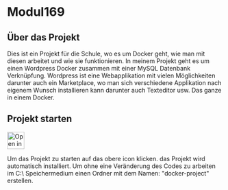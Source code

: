 # Modul169

## Über das Projekt
Dies ist ein Projekt für die Schule, wo es um Docker geht, wie man mit diesen arbeitet und wie sie funktionieren. In meinem Projekt geht es um einen Wordpress Docker zusammen mit einer MySQL Datenbank Verknüpfung. Wordpress ist eine Webapplikation mit vielen Möglichkeiten darunter auch ein Marketplace, wo man sich verschiedene Applikation nach eigenem Wunsch installieren kann darunter auch Texteditor usw. Das ganze in einem Docker.

## Projekt starten
<a href="https://vscode.dev/redirect?url=vscode://ms-vscode-remote.remote-containers/cloneInVolume?url=https://github.com/yannickbbzbl/Modul-347">
  <img 
    src="https://img.shields.io/badge/Open_in-DevContainer-blue?logo=visual-studio-code" 
    alt="Open in DevContainer" 
    height="40"
  >
</a>

Um das Projekt zu starten auf das obere icon klicken. das Projekt wird automatisch installiert. Um ohne eine Veränderung des Codes zu arbeiten im C:\ Speichermedium einen Ordner mit dem Namen: "docker-project" erstellen.
